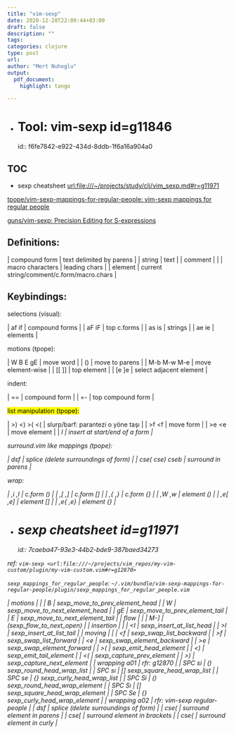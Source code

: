 ```yaml
---
title: "vim-sexp"
date: 2020-12-28T22:09:44+03:00 
draft: false
description: ""
tags:
categories: clojure
type: post
url:
author: "Mert Nuhoglu"
output:
  pdf_document:
    highlight: tango

---
```


- # Tool: vim-sexp id=g11846
  id:: f6fe7842-e922-434d-8ddb-1f6a16a904a0

## TOC

- sexp cheatsheet <url:file:///~/projects/study/clj/vim_sexp.md#r=g11971>

[tpope/vim-sexp-mappings-for-regular-people: vim-sexp mappings for regular people](https://github.com/tpope/vim-sexp-mappings-for-regular-people)

[guns/vim-sexp: Precision Editing for S-expressions](https://github.com/guns/vim-sexp)

## Definitions:

  | compound form    | text delimited by parens                  |
  | string           | text                                      |
  | comment          |                                           |
  | macro characters | leading chars                             |
  | element          | current string/comment/c.form/macro.chars |

## Keybindings:

selections (visual):

  | af if            | compound forms                            |
  | aF iF            | top c.forms                               |
  | as is            | strings                                   |
  | ae ie            | elements                                  |

motions (tpope):

  | W B E gE         | move word                                 |
  | ()               | move to parens                            |
  | M-b M-w M-e      | move element-wise                         |
  | [[  ]]           | top element                               |
  | [e ]e            | select adjacent element                   |

indent:

  | ==               | compound form                             |
  | =-               | top compound form                         |

<mark>list<mark> manipulation (tpope): 

  | >) <) >( <(      | slurp/barf: parantezi o yöne taşı         |
  | >f <f            | move form                                 |
  | >e <e            | move element                              |
  | <I >I            | insert at start/end of a form             |

surround.vim like mappings (tpope):

  | dsf              | splice (delete surroundings of form)      |
  | cse( cse) cseb   | surround in parens                        |

wrap:

  | ,i ,I            | c.form ()                                 |
  | ,[ ,]            | c.form []                                 |
  | ,{ ,}            | c.form {}                                 |
  | ,W ,w            | element ()                                |
  | ,e[ ,e]          | element []                                |
  | ,e{ ,e}          | element {}                                |

- # sexp cheatsheet id=g11971
  id:: 7caeba47-93e3-44b2-bde9-387baed34273

ref: `vim-sexp <url:file:///~/projects/vim_repos/my-vim-custom/plugin/my-vim-custom.vim#r=g12870>`

`sexp_mappings_for_regular_people`: `~/.vim/bundle/vim-sexp-mappings-for-regular-people/plugin/sexp_mappings_for_regular_people.vim`

  | motions          |                                           |
  | B                | sexp_move_to_prev_element_head            |
  | W                | sexp_move_to_next_element_head            |
  | gE               | sexp_move_to_prev_element_tail            |
  | E                | sexp_move_to_next_element_tail            |
  | flow             |                                           |
  | M-]              | <Plug>(sexp_flow_to_next_open)            |
  | insertion        |                                           |
  | <I               | sexp_insert_at_list_head                  |
  | >I               | sexp_insert_at_list_tail                  |
  | moving           |                                           |
  | <f               | sexp_swap_list_backward                   |
  | >f               | sexp_swap_list_forward                    |
  | <e               | sexp_swap_element_backward                |
  | >e               | sexp_swap_element_forward                 |
  | >(               | sexp_emit_head_element                    |
  | <)               | sexp_emit_tail_element                    |
  | <(               | sexp_capture_prev_element                 |
  | >)               | sexp_capture_next_element                 |
  | wrapping a01     | rfr: g12870                               |
  | SPC si           | () sexp_round_head_wrap_list              |
  | SPC sı           | [] sexp_square_head_wrap_list             |
  | SPC se           | {} sexp_curly_head_wrap_list              |
  | SPC Si           | () sexp_round_head_wrap_element           |
  | SPC Sı           | [] sexp_square_head_wrap_element          |
  | SPC Se           | {} sexp_curly_head_wrap_element           |
  | wrapping a02     | rfr: vim-sexp regular-people              |
  | dsf              | splice (delete surroundings of form)      |
  | cse(             | surround element in parens                |
  | cse[             | surround element in brackets              |
  | cse{             | surround element in curly                 |
